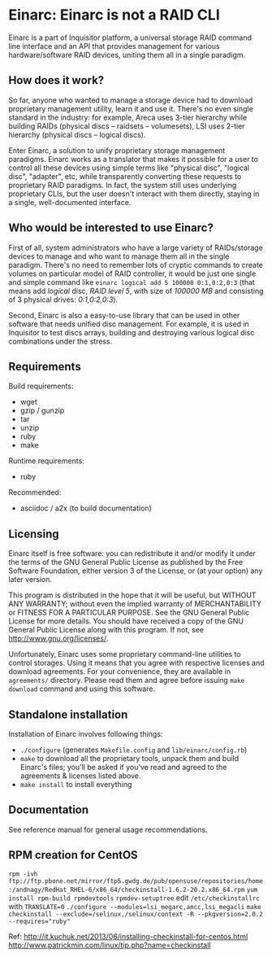 Einarc: Einarc is not a RAID CLI
================================

Einarc is a part of Inquisitor platform, a universal storage RAID
command line interface and an API that provides management for various
hardware/software RAID devices, uniting them all in a single paradigm.

How does it work?
-----------------

So far, anyone who wanted to manage a storage device had to download
proprietary management utility, learn it and use it. There's no even
single standard in the industry: for example, Areca uses 3-tier
hierarchy while building RAIDs (physical discs – raidsets –
volumesets), LSI uses 2-tier hierarchy (physical discs – logical
discs).

Enter Einarc, a solution to unify proprietary storage management
paradigms. Einarc works as a translator that makes it possible for a
user to control all these devices using simple terms like "physical
disc", "logical disc", "adapter", etc, while transparently converting
these requests to proprietary RAID paradigms. In fact, the system
still uses underlying proprietary CLIs, but the user doesn't interact
with them directly, staying in a single, well-documented interface.

Who would be interested to use Einarc?
--------------------------------------

First of all, system administrators who have a large variety of
RAIDs/storage devices to manage and who want to manage them all in the
single paradigm. There's no need to remember lots of cryptic commands
to create volumes on particular model of RAID controller, it would be
just one single and simple command like `einarc logical add 5 100000
0:1,0:2,0:3` (that means add *logical* disc, *RAID level 5*, with size
of *100000 MB* and consisting of 3 physical drives: *0:1,0:2,0:3*).

Second, Einarc is also a easy-to-use library that can be used in other
software that needs unified disc management. For example, it is used
in Inquisitor to test discs arrays, building and destroying various
logical disc combinations under the stress.

Requirements
------------

Build requirements:

* wget
* gzip / gunzip
* tar
* unzip
* ruby
* make

Runtime requirements:

* ruby

Recommended:

* asciidoc / a2x (to build documentation)

Licensing
---------

Einarc itself is free software: you can redistribute it and/or modify
it under the terms of the GNU General Public License as published by
the Free Software Foundation, either version 3 of the License, or (at
your option) any later version.

This program is distributed in the hope that it will be useful, but
WITHOUT ANY WARRANTY; without even the implied warranty of
MERCHANTABILITY or FITNESS FOR A PARTICULAR PURPOSE. See the GNU
General Public License for more details. You should have received a
copy of the GNU General Public License along with this program. If
not, see <http://www.gnu.org/licenses/>.

Unfortunately, Einarc uses some proprietary command-line utilities to
control storages. Using it means that you agree with respective
licenses and download agreements. For your convenience, they are
available in `agreements/` directory. Please read them and agree
before issuing `make download` command and using this software.

Standalone installation
-----------------------

Installation of Einarc involves following things:

* `./configure` (generates `Makefile.config` and `lib/einarc/config.rb`)
* `make` to download all the proprietary tools, unpack them and build
Einarc's files; you'll be asked if you've read and agreed to the
agreements & licenses listed above.
* `make install` to install everything

Documentation
-------------

See reference manual for general usage recommendations.

RPM creation for CentOS
-------------

`rpm -ivh ftp://ftp.pbone.net/mirror/ftp5.gwdg.de/pub/opensuse/repositories/home:/andnagy/RedHat_RHEL-6/x86_64/checkinstall-1.6.2-20.2.x86_64.rpm`
`yum install rpm-build rpmdevtools`
`rpmdev-setuptree`
edit  `/etc/checkinstallrc` with `TRANSLATE=0`
`./configure --modules=lsi_megarc,amcc,lsi_megacli`
`make`
`checkinstall --exclude=/selinux,/selinux/context -R --pkgversion=2.0.2 --requires="ruby"`

Ref:
<http://it.kuchuk.net/2013/06/installing-checkinstall-for-centos.html>
<http://www.patrickmin.com/linux/tip.php?name=checkinstall>
